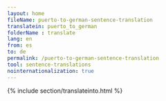 ```yaml
---
layout: home
fileName: puerto-to-german-sentence-translation
translatein: puerto_to_german
folderName : translate
lang: en
from: es
to: de
permalink: /puerto-to-german-sentence-translation
tool: sentence-translations
nointernationalization: true
---
```

{% include section/translateinto.html %}

